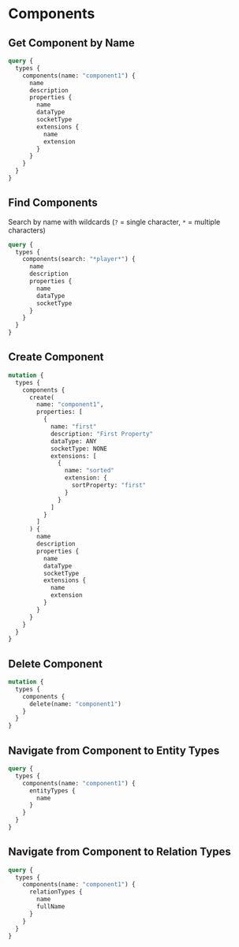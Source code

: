 # Components

## Get Component by Name

```graphql
query {
  types {
    components(name: "component1") {
      name
      description
      properties {
        name
        dataType
        socketType
        extensions {
          name
          extension
        }
      }
    }
  }
}
```

## Find Components

Search by name with wildcards (`?` = single character, `*` = multiple characters)

```graphql
query {
  types {
    components(search: "*player*") {
      name
      description
      properties {
        name
        dataType
        socketType
      }
    }
  }
}
```

## Create Component

```graphql
mutation {
  types {
    components {
      create(
        name: "component1",
        properties: [
          {
            name: "first"
            description: "First Property"
            dataType: ANY
            socketType: NONE
            extensions: [
              {
                name: "sorted"
                extension: {
                  sortProperty: "first"
                }
              }
            ]
          }
        ]
      ) {
        name
        description
        properties {
          name
          dataType
          socketType
          extensions {
            name
            extension
          }
        }
      }
    }
  }
}
```

## Delete Component

```graphql
mutation {
  types {
    components {
      delete(name: "component1")
    }
  }
}
```

## Navigate from Component to Entity Types

```graphql
query {
  types {
    components(name: "component1") {
      entityTypes {
        name
      }
    }
  }
}
```

## Navigate from Component to Relation Types

```graphql
query {
  types {
    components(name: "component1") {
      relationTypes {
        name
        fullName
      }
    }
  }
}
```
